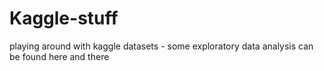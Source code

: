 # Kaggle-stuff
playing around with kaggle datasets - some exploratory data analysis can be found here and there
